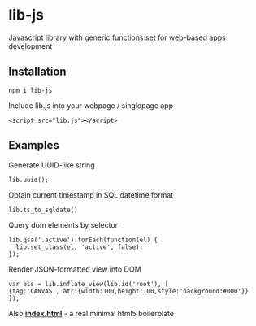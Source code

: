 # lib-js
Javascript library with generic functions set for web-based apps development

## Installation
```
npm i lib-js
```

Include lib.js into your webpage / singlepage app
```
<script src="lib.js"></script>
```

## Examples

Generate UUID-like string
```
lib.uuid();
```

Obtain current timestamp in SQL datetime format
```
lib.ts_to_sqldate()
```

Query dom elements by selector
```
lib.qsa('.active').forEach(function(el) {
  lib.set_class(el, 'active', false);
});
```

Render JSON-formatted view into DOM
```
var els = lib.inflate_view(lib.id('root'), [ 
{tag:'CANVAS', atr:{width:100,height:100,style:'background:#000'}}
]);
```

Also [**index.html**](index.html) - a real minimal html5 boilerplate